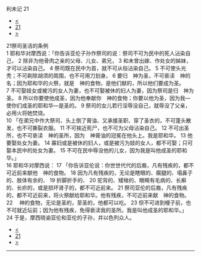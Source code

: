 ﻿





 利未记 21




* [<](bible/LEV20.md)
* [21](bible/LEV.md)
* [>](bible/LEV22.md)



 
21祭司圣洁的条例  
1 耶和华对摩西说：「你告诉亚伦子孙作祭司的说：祭司不可为民中的死人沾染自己， 
2 除非为他骨肉之亲的父母、儿女、弟兄， 
3 和未曾出嫁、作处女的姊妹，才可以沾染自己。 
4 祭司既在民中为首，就不可从俗沾染自己。 
5 不可使头光秃；不可剃除胡须的周围，也不可用刀划身。 
6 要归　神为圣，不可亵渎　神的名；因为耶和华的火祭，就是　神的食物，是他们献的，所以他们要成为圣。 
7 不可娶妓女或被污的女人为妻，也不可娶被休的妇人为妻，因为祭司是归　神为圣。 
8 所以你要使他成圣，因为他奉献你　神的食物；你要以他为圣，因为我—使你们成圣的耶和华—是圣的。 
9 祭司的女儿若行淫辱没自己，就辱没了父亲，必用火将她焚烧。  
10 「在弟兄中作大祭司、头上倒了膏油、又承接圣职、穿了圣衣的，不可蓬头散发，也不可撕裂衣服。 
11 不可挨近死尸，也不可为父母沾染自己。 
12 不可出圣所，也不可亵渎　神的圣所，因为　神膏油的冠冕在他头上。我是耶和华。 
13 他要娶处女为妻。 
14 寡妇或是被休的妇人，或是被污为妓的女人，都不可娶；只可娶本民中的处女为妻。 
15 不可在民中辱没他的儿女，因为我是叫他成圣的耶和华。」  
16 耶和华对摩西说： 
17 「你告诉亚伦说：你世世代代的后裔，凡有残疾的，都不可近前来献他　神的食物。 
18 因为凡有残疾的，无论是瞎眼的、瘸腿的、塌鼻子的、肢体有余的、 
19 折脚折手的、 
20 驼背的、矮矬的、眼睛有毛病的、长癣的、长疥的，或是损坏肾子的，都不可近前来。 
21 祭司亚伦的后裔，凡有残疾的，都不可近前来，将火祭献给耶和华。他有残疾，不可近前来献　神的食物。 
22 　神的食物，无论是圣的，至圣的，他都可以吃。 
23 但不可进到幔子前，也不可就近坛前；因为他有残疾，免得亵渎我的圣所。我是叫他成圣的耶和华。」  
24 于是，摩西晓谕亚伦和亚伦的子孙，并以色列众人。 
* [<](bible/LEV20.md)
* [21](bible/LEV.md)
* [>](bible/LEV22.md)





---









